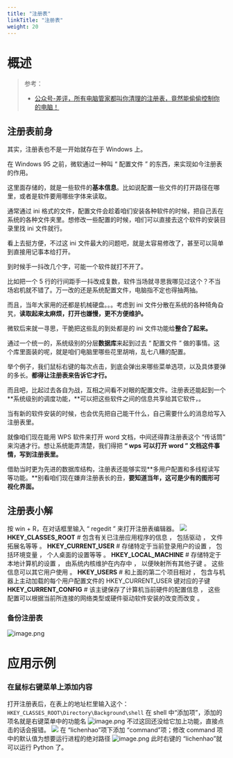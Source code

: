 ```yaml
---
title: "注册表"
linkTitle: "注册表"
weight: 20
---
```


# 概述
> 参考：
> - [公众号-差评，所有电脑管家都叫你清理的注册表，竟然能偷偷控制你的电脑！](https://mp.weixin.qq.com/s/5ZcvRNG7GvvopcQWWdXNaw)

## 注册表前身

其实，注册表也不是一开始就存在于 Windows 上。

在 Windows 95 之前，微软通过一种叫 “ 配置文件 ” 的东西，来实现如今注册表的作用。

这里面存储的，就是一些软件的**基本信息**。比如说配置一些文件的打开路径在哪里，或者是软件要用哪些字体来读取。

通常通过 ini 格式的文件，配置文件会趁着咱们安装各种软件的时候，把自己丢在系统的各种文件夹里。想修改一些配置的时候，咱们可以直接去这个软件的安装目录里找 ini 文件就行。

看上去挺方便，不过这 ini 文件最大的问题吧，就是太容易修改了，甚至可以简单到直接用记事本给打开。

到时候手一抖改几个字，可能一个软件就打不开了。

比如把一个 5 行的行间距手一抖改成复数，软件当场就寻思我哪见过这个？不当场宕机就不错了。万一改的还是系统配置文件，电脑指不定也得抽两抽。

而且，当年大家用的还都是机械硬盘。。。考虑到 ini 文件分散在系统的各种犄角旮旯，**读取起来太麻烦，打开也嫌慢，更不方便维护。**

微软后来就一寻思，干脆把这些乱的到处都是的 ini 文件功能给**整合了起来。**

通过一个统一的，系统级别的分层**数据库**来起到过去 “ 配置文件 ” 做的事情。这个库里面装的呢，就是咱们电脑里哪些花里胡哨，乱七八糟的配置。

举个例子，我们鼠标右键的每次点击，到底会弹出来哪些菜单选项，以及具体要弹的多长。**都得让注册表来告诉它才行。**

而且吧，比起过去各自为战，互相之间看不对眼的配置文件。注册表还能起到一个**系统级别的调度功能，**可以把这些软件之间的信息共享给其它软件，。

当有新的软件安装的时候，也会优先把自己能干什么，自己需要什么的消息给写入注册表里。

就像咱们现在能用 WPS 软件来打开 word 文档，中间还得靠注册表这个 “传话筒” 来沟通才行。想让系统能弄清楚，我们得把 **“ wps 可以打开 word ” 文档这件事情，写到注册表里。**

借助当时更为先进的数据库结构，注册表还能够实现**多用户配置和多线程读写等功能。**别看咱们现在嫌弃注册表长的丑，**要知道当年，这可是少有的图形可视化界面。**

## 注册表小解

按 win + R，在对话框里输入 “ regedit ” 来打开注册表编辑器。
![](https://notes-learning.oss-cn-beijing.aliyuncs.com/qnpbng/1660293598735-fcf30cc1-e1be-40a6-91da-e8cf808c68a0.png)
**HKEY_CLASSES_ROOT** # 包含有关已注册应用程序的信息 ， 包括驱动 ， 文件拓展名等等 。
**HKEY_CURRENT_USER** # 存储特定于当前登录用户的设置 ， 包括环境变量 ， 个人桌面的设置等等 。
**HKEY_LOCAL_MACHINE** # 存储特定于本地计算机的设置 ， 由系统内核维护在内存中 ， 以便映射所有其他子键 。 这些信息可以其它用户使用 。
**HKEY_USERS** # 和上面的第二个项目相对 ， 包含与机器上主动加载的每个用户配置文件的 HKEY_CURRENT_USER 键对应的子键
**HKEY_CURRENT_CONFIG** # 该主键保存了计算机当前硬件的配置信息 ， 这些配置可以根据当前所连接的网络类型或硬件驱动软件安装的改变而改变 。

### 备份注册表

![image.png](https://notes-learning.oss-cn-beijing.aliyuncs.com/qnpbng/1660294119487-0956a3de-ee96-4771-9584-b5e4e473ab0a.png)

# 应用示例

### 在鼠标右键菜单上添加内容

打开注册表后，在表上的地址栏里输入这个：`HKEY_CLASSES_ROOT\Directory\Background\shell`
在 shell 中“添加项”，添加的项名就是右键菜单中的功能名
![image.png](https://notes-learning.oss-cn-beijing.aliyuncs.com/qnpbng/1660293800817-e8b7c6ec-a7e6-4cdc-af1b-fba835707b2f.png)
不过这回还没给它加上功能，直接点击的话会报错。
![](https://notes-learning.oss-cn-beijing.aliyuncs.com/qnpbng/1660293861254-00b77fdd-b0d2-4f40-b5a1-59f215198b70.png)
在 “lichenhao”项下添加 “command”项；修改 command 项中的默认值为想要运行进程的绝对路径
![image.png](https://notes-learning.oss-cn-beijing.aliyuncs.com/qnpbng/1660294056508-703dab2f-1fad-4a5e-a9ec-3ae07245dd93.png)
此时右键的 “lichenhao”就可以运行 Python 了。

